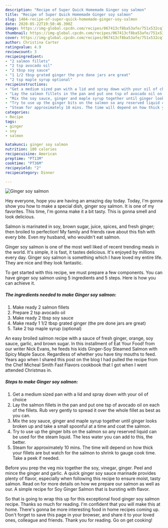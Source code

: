 ```yaml
---
description: "Recipe of Super Quick Homemade Ginger soy salmon"
title: "Recipe of Super Quick Homemade Ginger soy salmon"
slug: 1484-recipe-of-super-quick-homemade-ginger-soy-salmon
date: 2020-05-22T19:50:46.390Z
image: https://img-global.cpcdn.com/recipes/067413cf8ba53afe/751x532cq70/ginger-soy-salmon-recipe-main-photo.jpg
thumbnail: https://img-global.cpcdn.com/recipes/067413cf8ba53afe/751x532cq70/ginger-soy-salmon-recipe-main-photo.jpg
cover: https://img-global.cpcdn.com/recipes/067413cf8ba53afe/751x532cq70/ginger-soy-salmon-recipe-main-photo.jpg
author: Christina Carter
ratingvalue: 4.9
reviewcount: 3
recipeingredient:
- "2 salmon fillets"
- "2 tsp avocado oil"
- "2 tbsp soy sauce"
- "1 1/2 tbsp grated ginger the pre done jars are great"
- "2 tsp maple syrup optional"
recipeinstructions:
- "Get a medium sized pan with a lid and spray down with your oil of choice"
- "Lay the salmon fillets in the pan and put one tsp of avocado oil on each of the fillets. Rub very gently to spread it over the whole fillet as best as you can."
- "Mix the soy sauce, ginger and maple syrup together until ginger looks broken up and take a small spoonful at a time and coat the salmon."
- "Try to use up the ginger bits on the salmon so any reserved liquid can be used for the steam liquid. The less water you can add to this, the better."
- "Steam for approximately 10 mins. The time will depend on how thick your fillets are but watch for the salmon to shrink to gauge cook time. Take a peek if needed."
categories:
- Recipe
tags:
- ginger
- soy
- salmon

katakunci: ginger soy salmon 
nutrition: 180 calories
recipecuisine: American
preptime: "PT13M"
cooktime: "PT36M"
recipeyield: "2"
recipecategory: Dinner

---
```



![Ginger soy salmon](https://img-global.cpcdn.com/recipes/067413cf8ba53afe/751x532cq70/ginger-soy-salmon-recipe-main-photo.jpg)

Hey everyone, hope you are having an amazing day today. Today, I'm gonna show you how to make a special dish, ginger soy salmon. It is one of my favorites. This time, I'm gonna make it a bit tasty. This is gonna smell and look delicious.

Salmon is marinated in soy, brown sugar, juice, spices, and fresh ginger; then broiled to perfection! My family and friends rave about this fish with every bite. Even my husband, who wouldn&#39;t eat salmon.

Ginger soy salmon is one of the most well liked of recent trending meals in the world. It's simple, it is fast, it tastes delicious. It's enjoyed by millions every day. Ginger soy salmon is something which I have loved my entire life. They are nice and they look fantastic.


To get started with this recipe, we must prepare a few components. You can have ginger soy salmon using 5 ingredients and 5 steps. Here is how you can achieve it.

<!--inarticleads1-->

##### The ingredients needed to make Ginger soy salmon:

1. Make ready 2 salmon fillets
1. Prepare 2 tsp avocado oil
1. Make ready 2 tbsp soy sauce
1. Make ready 1 1/2 tbsp grated ginger (the pre done jars are great)
1. Take 2 tsp maple syrup (optional)


An easy broiled salmon recipe with a sauce of fresh ginger, orange, soy sauce, garlic, and brown sugar. In this installment of Eat Your Food! from our writer Nick Evans, he feeds his kids Ginger-Soy Steamed Salmon with Spicy Maple Sauce. Regardless of whether you have tiny mouths to feed. Years ago when I shared this post on the blog I had pulled the recipe from the Chef Micheal Smith Fast Flavors cookbook that I got when I went attended Christmas in. 

<!--inarticleads2-->

##### Steps to make Ginger soy salmon:

1. Get a medium sized pan with a lid and spray down with your oil of choice
1. Lay the salmon fillets in the pan and put one tsp of avocado oil on each of the fillets. Rub very gently to spread it over the whole fillet as best as you can.
1. Mix the soy sauce, ginger and maple syrup together until ginger looks broken up and take a small spoonful at a time and coat the salmon.
1. Try to use up the ginger bits on the salmon so any reserved liquid can be used for the steam liquid. The less water you can add to this, the better.
1. Steam for approximately 10 mins. The time will depend on how thick your fillets are but watch for the salmon to shrink to gauge cook time. Take a peek if needed.


Before you prep the veg mix together the soy, vinegar, ginger. Peel and mince the ginger and garlic. A quick ginger soy sauce marinade provides plenty of flavor, especially when following this recipe to ensure moist, tasty salmon. Read on for more details on how we prepare our salmon as well as our. A simple recipe for Soy Ginger Salmon that is bursting with flavor. 

So that is going to wrap this up for this exceptional food ginger soy salmon recipe. Thanks so much for reading. I'm confident that you will make this at home. There's gonna be more interesting food in home recipes coming up. Don't forget to save this page in your browser, and share it to your loved ones, colleague and friends. Thank you for reading. Go on get cooking!
